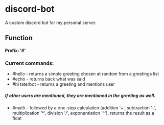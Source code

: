 # discord-bot
A custom discord bot for my personal server.

## Function

#### Prefix: '#'
### Current commands:
* \#hello - returns a simple greeting chosen at random from a greetings list
* \#echo - returns back what was said
* \#hi taterbot - returns a greeting and mentions user
##### If other users are mentioned, they are mentioned in the greeting as well.
* \#math - followed by a one-step calculation (addition '+', subtraction '-', multiplication '\*', division '/', exponentiation '^'), returns the result as a float
